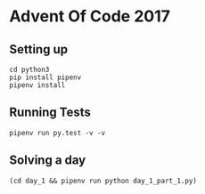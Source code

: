 # Advent Of Code 2017

## Setting up

    cd python3
    pip install pipenv
    pipenv install

## Running Tests

    pipenv run py.test -v -v

## Solving a day

    (cd day_1 && pipenv run python day_1_part_1.py)
